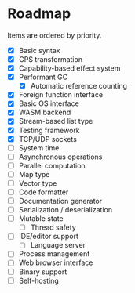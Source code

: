 # Roadmap

Items are ordered by priority.

- [x] Basic syntax
- [x] CPS transformation
- [x] Capability-based effect system
- [x] Performant GC
  - [x] Automatic reference counting
- [x] Foreign function interface
- [x] Basic OS interface
- [x] WASM backend
- [x] Stream-based list type
- [x] Testing framework
- [x] TCP/UDP sockets
- [ ] System time
- [ ] Asynchronous operations
- [ ] Parallel computation
- [ ] Map type
- [ ] Vector type
- [ ] Code formatter
- [ ] Documentation generator
- [ ] Serialization / deserialization
- [ ] Mutable state
  - [ ] Thread safety
- [ ] IDE/editor support
  - [ ] Language server
- [ ] Process management
- [ ] Web browser interface
- [ ] Binary support
- [ ] Self-hosting
